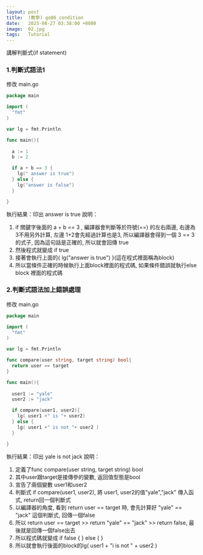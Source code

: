 ```yaml
---
layout: post
title:  (教學) go06_condition
date:   2023-08-27 03:38:00 +0800
image:  02.jpg
tags:   Tutorial
---
```


講解判斷式(if statement)

### 1.判斷式語法1
修改 main.go
```go
package main

import (
  "fmt"
)

var lg = fmt.Println

func main(){
  
  a := 1
  b := 2

  if a + b == 3 {
    lg(" answer is true")
  } else {
    lg("answer is false")
  }

}
```
執行結果：印出 answer is true
說明：
1. if 關鍵字後面的 a + b == 3 , 編譯器會判斷等於符號(==) 的左右兩邊, 右邊為3不用另外計算, 左邊 1+2會先經過計算也是3, 所以編譯器會得到一個 3 == 3 的式子, 因為這句話是正確的, 所以就會回傳 true
2. 然後程式就變成 if true
3. 接著會執行上面的{ lg("answer is true") }(這在程式裡面稱為block)
4. 所以當條件正確的時候執行上面block裡面的程式碼, 如果條件錯誤就執行else block 裡面的程式碼


### 2.判斷式語法加上錯誤處理
修改 main.go
```go
package main

import (
  "fmt"
)

var lg = fmt.Println

func compare(user string, target string) bool{
  return user == target
}

func main(){
  
  user1 := "yale"
  user2 := "jack"

  if compare(user1, user2){
    lg( user1 +" is "+ user2)
  } else {
    lg( user1 +" is not "+ user2 )
  }

}
```
執行結果：印出 yale is not jack
說明：
1. 定義了func compare(user string, target string) bool
2. 其中user跟target是接傳參的變數, 返回值型態是bool
3. 宣告了兩個變數 user1和user2
4. 判斷式 if compare(user1, user2),  將 user1, user2的值"yale","jack" 傳入函式, return回一個判斷式
5. 以編譯器的角度, 看到 return user == target 時, 會先計算好 "yale" == "jack" 這個判斷式, 回傳一個false
6. 所以 return user == target >> return "yale" == "jack" >> return false,  最後就是回傳一個false出去
7. 所以程式碼就變成 if false { } else { }
8. 所以就會執行後面的block的lg( user1 + "i is not " + user2 )
